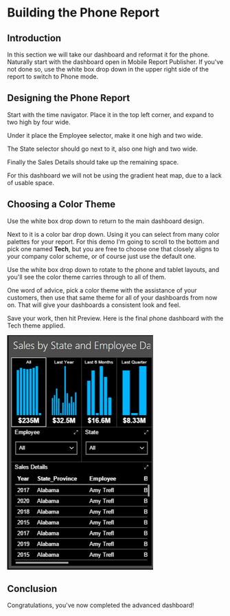 # Building the Phone Report

## Introduction

In this section we will take our dashboard and reformat it for the phone. Naturally start with the dashboard open in Mobile Report Publisher. If you've not done so, use the white box drop down in the upper right side of the report to switch to Phone mode.

## Designing the Phone Report

Start with the time navigator. Place it in the top left corner, and expand to two high by four wide.

Under it place the Employee selector, make it one high and two wide.

The State selector should go next to it, also one high and two wide.

Finally the Sales Details should take up the remaining space.

For this dashboard we will not be using the gradient heat map, due to a lack of usable space.

## Choosing a Color Theme

Use the white box drop down to return to the main dashboard design.

Next to it is a color bar drop down. Using it you can select from many color palettes for your report. For this demo I'm going to scroll to the bottom and pick one named **Tech**, but you are free to choose one that closely aligns to your company color scheme, or of course just use the default one.

Use the white box drop down to rotate to the phone and tablet layouts, and you'll see the color theme carries through to all of them.

One word of advice, pick a color theme with the assistance of your customers, then use that same theme for all of your dashboards from now on. That will give your dashboards a consistent look and feel.

Save your work, then hit Preview. Here is the final phone dashboard with the Tech theme applied.

![Final Phone Dashboard](./../images/sales-by-state-employee-008.png)

## Conclusion

Congratulations, you've now completed the advanced dashboard!
